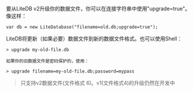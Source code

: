 要从LiteDB v2升级你的数据文件，你可以在连接字符串中使用"upgrade=true"。像这样：

```
var db = new LiteDatabase("filename=old.db;upgrade=true");
```

LiteDB将更新（如果必要）数据文件到新的数据文件格式。也可以使用Shell：

```
> upgrade my-old-file.db

如果你的旧数据文件是密码保护的，使用：

> upgrade filename=my-old-file.db;password=mypass
```

> 只支持v2数据文件(文件格式 6)。v1(文件格式4)的升级仍然在开发中
